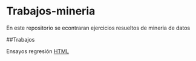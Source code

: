 # Trabajos-mineria

En este repositorio se econtraran ejercicios resueltos de mineria de datos

##Trabajos

Ensayos regresión [HTML](https://htmlpreview.github.io/?https://github.com/avbernalm/Trabajos-mineria/blob/main/Codigo/Ensayo%20regresion.html)

